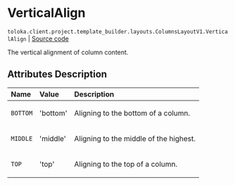 # VerticalAlign
`toloka.client.project.template_builder.layouts.ColumnsLayoutV1.VerticalAlign` | [Source code](https://github.com/Toloka/toloka-kit/blob/v1.2.2/src/client/project/template_builder/layouts.py#L72)

The vertical alignment of column content.

## Attributes Description

| Name | Value | Description |
| :------| :-----------| :----------| 
`BOTTOM`|'bottom'|<p>Aligning to the bottom of a column.</p>
`MIDDLE`|'middle'|<p>Aligning to the middle of the highest.</p>
`TOP`|'top'|<p>Aligning to the top of a column.</p>
